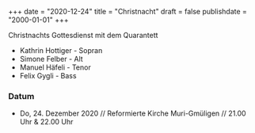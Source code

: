 
﻿+++
date = "2020-12-24"
title = "Christnacht"
draft = false
publishdate = "2000-01-01"
+++

Christnachts Gottesdienst mit dem Quarantett

* Kathrin Hottiger - Sopran
* Simone Felber - Alt
* Manuel Häfeli - Tenor
* Felix Gygli - Bass

### Datum

* Do, 24. Dezember 2020 // Reformierte Kirche Muri-Gmüligen // 21.00 Uhr & 22.00 Uhr
